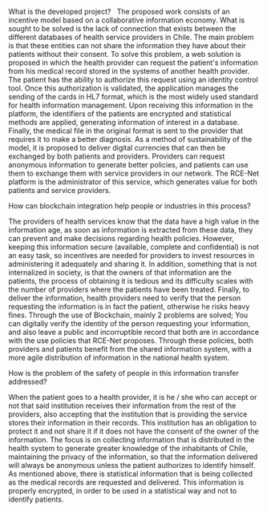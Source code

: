 What is the developed project?
 
The proposed work consists of an incentive model based on a collaborative information economy. What is sought to be solved is the lack of connection that exists between the different databases of health service providers in Chile. The main problem is that these entities can not share the information they have about their patients without their consent.
To solve this problem, a web solution is proposed in which the health provider can request the patient's information from his medical record stored in the systems of another health provider. The patient has the ability to authorize this request using an identity control tool. Once this authorization is validated, the application manages the sending of the cards in HL7 format, which is the most widely used standard for health information management.
Upon receiving this information in the platform, the identifiers of the patients are encrypted and statistical methods are applied, generating information of interest in a database.
Finally, the medical file in the original format is sent to the provider that requires it to make a better diagnosis. As a method of sustainability of the model, it is proposed to deliver digital currencies that can then be exchanged by both patients and providers. Providers can request anonymous information to generate better policies, and patients can use them to exchange them with service providers in our network.
The RCE-Net platform is the administrator of this service, which generates value for both patients and service providers.

How can blockchain integration help people or industries in this process?

The providers of health services know that the data have a high value in the information age, as soon as information is extracted from these data, they can prevent and make decisions regarding health policies. However, keeping this information secure (available, complete and confidential) is not an easy task, so incentives are needed for providers to invest resources in administering it adequately and sharing it. In addition, something that is not internalized in society, is that the owners of that information are the patients, the process of obtaining it is tedious and its difficulty scales with the number of providers where the patients have been treated. Finally, to deliver the information, health providers need to verify that the person requesting the information is in fact the patient, otherwise he risks heavy fines.
Through the use of Blockchain, mainly 2 problems are solved; You can digitally verify the identity of the person requesting your information, and also leave a public and incorruptible record that both are in accordance with the use policies that RCE-Net proposes. Through these policies, both providers and patients benefit from the shared information system, with a more agile distribution of information in the national health system.

How is the problem of the safety of people in this information transfer addressed?

When the patient goes to a health provider, it is he / she who can accept or not that said institution receives their information from the rest of the providers, also accepting that the institution that is providing the service stores their information in their records. This institution has an obligation to protect it and not share it if it does not have the consent of the owner of the information.
The focus is on collecting information that is distributed in the health system to generate greater knowledge of the inhabitants of Chile, maintaining the privacy of the information, so that the information delivered will always be anonymous unless the patient authorizes to identify himself.
As mentioned above, there is statistical information that is being collected as the medical records are requested and delivered. This information is properly encrypted, in order to be used in a statistical way and not to identify patients.





